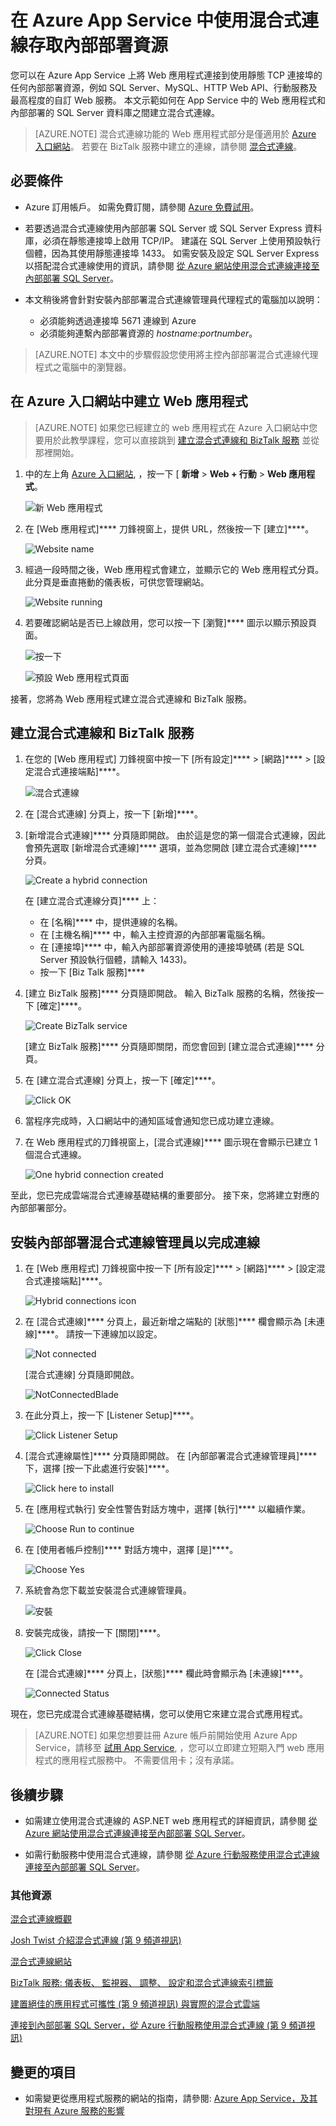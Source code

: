 <properties 
    pageTitle="在 Azure App Service 中使用混合式連線存取內部部署資源" 
    description="在 Azure App Service 中的 Web 應用程式和使用靜態 TCP 連接埠的內部部署資源之間建立連線" 
    services="app-service" 
    documentationCenter="" 
    authors="cephalin" 
    manager="wpickett" 
    editor="mollybos"/>

<tags 
    ms.service="app-service" 
    ms.workload="na" 
    ms.tgt_pltfrm="na" 
    ms.devlang="na" 
    ms.topic="article" 
    ms.date="11/24/2015" 
    ms.author="cephalin"/>


# 在 Azure App Service 中使用混合式連線存取內部部署資源

您可以在 Azure App Service 上將 Web 應用程式連接到使用靜態 TCP 連接埠的任何內部部署資源，例如 SQL Server、MySQL、HTTP Web API、行動服務及最高程度的自訂 Web 服務。 本文示範如何在 App Service 中的 Web 應用程式和內部部署的 SQL Server 資料庫之間建立混合式連線。
> [AZURE.NOTE] 混合式連線功能的 Web 應用程式部分是僅適用於 [Azure 入口網站](https://portal.azure.com)。 若要在 BizTalk 服務中建立的連線，請參閱 [混合式連線](http://go.microsoft.com/fwlink/p/?LinkID=397274)。  

## 必要條件

- Azure 訂用帳戶。 如需免費訂閱，請參閱 [Azure 免費試用](http://azure.microsoft.com/pricing/free-trial/)。

- 若要透過混合式連線使用內部部署 SQL Server 或 SQL Server Express 資料庫，必須在靜態連接埠上啟用 TCP/IP。 建議在 SQL Server 上使用預設執行個體，因為其使用靜態連接埠 1433。 如需安裝及設定 SQL Server Express 以搭配混合式連線使用的資訊，請參閱 [從 Azure 網站使用混合式連線連接至內部部署 SQL Server](http://go.microsoft.com/fwlink/?LinkID=397979)。

- 本文稍後將會針對安裝內部部署混合式連線管理員代理程式的電腦加以說明：

    - 必須能夠透過連接埠 5671 連線到 Azure
    - 必須能夠連繫內部部署資源的 *hostname*:*portnumber*。

> [AZURE.NOTE] 本文中的步驟假設您使用將主控內部部署混合式連線代理程式之電腦中的瀏覽器。


## 在 Azure 入口網站中建立 Web 應用程式

> [AZURE.NOTE] 如果您已經建立的 web 應用程式在 Azure 入口網站中您要用於此教學課程，您可以直接跳到 [建立混合式連線和 BizTalk 服務](#CreateHC) 並從那裡開始。

1. 中的左上角 [Azure 入口網站](https://portal.azure.com), ，按一下 [ **新增** > **Web + 行動** > **Web 應用程式**。

    ![新 Web 應用程式][newwebsite]

2. 在 [Web 應用程式]**** 刀鋒視窗上，提供 URL，然後按一下 [建立]****。

    ![Website name][websitecreationblade]

3. 經過一段時間之後，Web 應用程式會建立，並顯示它的 Web 應用程式分頁。 此分頁是垂直捲動的儀表板，可供您管理網站。

    ![Website running][websiterunningblade]

4. 若要確認網站是否已上線啟用，您可以按一下 [瀏覽]**** 圖示以顯示預設頁面。

    ![按一下 ][browse]

    ![預設 Web 應用程式頁面][defaultwebsitepage]

接著，您將為 Web 應用程式建立混合式連線和 BizTalk 服務。

<a name="CreateHC"></a>
## 建立混合式連線和 BizTalk 服務

1. 在您的 [Web 應用程式] 刀鋒視窗中按一下 [所有設定]**** > [網路]**** > [設定混合式連接端點]****。

    ![混合式連線][createhchcicon]

2. 在 [混合式連線] 分頁上，按一下 [新增]****。


3. [新增混合式連線]**** 分頁隨即開啟。 由於這是您的第一個混合式連線，因此會預先選取 [新增混合式連線]**** 選項，並為您開啟 [建立混合式連線]**** 分頁。

    ![Create a hybrid connection][twincreatehcblades]

    在 [建立混合式連線分頁]**** 上：
    - 在 [名稱]**** 中，提供連線的名稱。
    - 在 [主機名稱]**** 中，輸入主控資源的內部部署電腦名稱。
    - 在 [連接埠]**** 中，輸入內部部署資源使用的連接埠號碼 (若是 SQL Server 預設執行個體，請輸入 1433)。
    - 按一下 [Biz Talk 服務]****

4. [建立 BizTalk 服務]**** 分頁隨即開啟。 輸入 BizTalk 服務的名稱，然後按一下 [確定]****。

    ![Create BizTalk service][createhccreatebts]

    [建立 BizTalk 服務]**** 分頁隨即關閉，而您會回到 [建立混合式連線]**** 分頁。

5. 在 [建立混合式連線] 分頁上，按一下 [確定]****。

    ![Click OK][createbtscomplete]

6. 當程序完成時，入口網站中的通知區域會通知您已成功建立連線。

7. 在 Web 應用程式的刀鋒視窗上，[混合式連線]**** 圖示現在會顯示已建立 1 個混合式連線。

    ![One hybrid connection created][createhconeconnectioncreated]

至此，您已完成雲端混合式連線基礎結構的重要部分。 接下來，您將建立對應的內部部署部分。

<a name="InstallHCM"></a>
## 安裝內部部署混合式連線管理員以完成連線

1. 在 [Web 應用程式] 刀鋒視窗中按一下 [所有設定]**** > [網路]**** > [設定混合式連接端點]****。

    ![Hybrid connections icon][hcicon]

2. 在 [混合式連線]**** 分頁上，最近新增之端點的 [狀態]**** 欄會顯示為 [未連線]****。 請按一下連線加以設定。

    ![Not connected][notconnected]

    [混合式連線] 分頁隨即開啟。

    ![NotConnectedBlade][notconnectedblade]

3. 在此分頁上，按一下 [Listener Setup]****。

    ![Click Listener Setup][clicklistenersetup]

4. [混合式連線屬性]**** 分頁隨即開啟。 在 [內部部署混合式連線管理員]**** 下，選擇 [按一下此處進行安裝]****。

    ![Click here to install][clicktoinstallhcm]

5. 在 [應用程式執行] 安全性警告對話方塊中，選擇 [執行]**** 以繼續作業。

    ![Choose Run to continue][applicationrunwarning]

6.  在 [使用者帳戶控制]**** 對話方塊中，選擇 [是]****。

    ![Choose Yes][uac]

7. 系統會為您下載並安裝混合式連線管理員。

    ![安裝][hcminstalling]

8. 安裝完成後，請按一下 [關閉]****。

    ![Click Close][hcminstallcomplete]

    在 [混合式連線]**** 分頁上，[狀態]**** 欄此時會顯示為 [未連線]****。

    ![Connected Status][hcstatusconnected]

現在，您已完成混合式連線基礎結構，您可以使用它來建立混合式應用程式。
>[AZURE.NOTE] 如果您想要註冊 Azure 帳戶前開始使用 Azure App Service，請移至 [試用 App Service](http://go.microsoft.com/fwlink/?LinkId=523751), ，您可以立即建立短期入門 web 應用程式的應用程式服務中。 不需要信用卡；沒有承諾。

<a name="NextSteps"></a>
## 後續步驟

- 如需建立使用混合式連線的 ASP.NET web 應用程式的詳細資訊，請參閱 [從 Azure 網站使用混合式連線連接至內部部署 SQL Server](http://go.microsoft.com/fwlink/?LinkID=397979)。

- 如需行動服務中使用混合式連線，請參閱 [從 Azure 行動服務使用混合式連線連接至內部部署 SQL Server](../mobile-services-dotnet-backend-hybrid-connections-get-started.md)。

### 其他資源

[混合式連線概觀](http://go.microsoft.com/fwlink/p/?LinkID=397274)

[Josh Twist 介紹混合式連線 (第 9 頻道視訊)](http://channel9.msdn.com/Shows/Azure-Friday/Josh-Twist-introduces-hybrid-connections)

[混合式連線網站](http://azure.microsoft.com/services/biztalk-services/)

[BizTalk 服務: 儀表板、 監視器、 調整、 設定和混合式連線索引標籤](../biztalk-dashboard-monitor-scale-tabs/)

[建置絕佳的應用程式可攜性 (第 9 頻道視訊) 與實際的混合式雲端](http://channel9.msdn.com/events/TechEd/NorthAmerica/2014/DCIM-B323#fbid=)

[連接到內部部署 SQL Server，從 Azure 行動服務使用混合式連線 (第 9 頻道視訊)](http://channel9.msdn.com/Series/Windows-Azure-Mobile-Services/Connect-to-an-on-premises-SQL-Server-from-Azure-Mobile-Services-using-Hybrid-Connections)

## 變更的項目

* 如需變更從應用程式服務的網站的指南，請參閱: [Azure App Service，及其對現有 Azure 服務的影響](http://go.microsoft.com/fwlink/?LinkId=529714)



[new]: ./media/web-sites-hybrid-connection-get-started/B01New.png 
[newwebsite]: ./media/web-sites-hybrid-connection-get-started/B02NewWebsite.png 
[websitecreationblade]: ./media/web-sites-hybrid-connection-get-started/B03WebsiteCreationBlade.png 
[websiterunningblade]: ./media/web-sites-hybrid-connection-get-started/B04WebSiteRunningBlade.png 
[browse]: ./media/web-sites-hybrid-connection-get-started/B05Browse.png 
[defaultwebsitepage]: ./media/web-sites-hybrid-connection-get-started/B06DefaultWebSitePage.png 
[createhchcicon]: ./media/web-sites-hybrid-connection-get-started/C01CreateHCHCIcon.png 
[createhcaddhc]: ./media/web-sites-hybrid-connection-get-started/C02CreateHCAddHC.png 
[twincreatehcblades]: ./media/web-sites-hybrid-connection-get-started/C03TwinCreateHCBlades.png 
[createhccreatebts]: ./media/web-sites-hybrid-connection-get-started/C04CreateHCCreateBTS.png 
[createbtscomplete]: ./media/web-sites-hybrid-connection-get-started/C05CreateBTScomplete.png 
[createhcsuccessnotification]: ./media/web-sites-hybrid-connection-get-started/C06CreateHCSuccessNotification.png 
[createhconeconnectioncreated]: ./media/web-sites-hybrid-connection-get-started/C07CreateHCOneConnectionCreated.png 
[hcicon]: ./media/web-sites-hybrid-connection-get-started/D01HCIcon.png 
[notconnected]: ./media/web-sites-hybrid-connection-get-started/D02NotConnected.png 
[notconnectedblade]: ./media/web-sites-hybrid-connection-get-started/D03NotConnectedBlade.png 
[clicklistenersetup]: ./media/web-sites-hybrid-connection-get-started/D04ClickListenerSetup.png 
[clicktoinstallhcm]: ./media/web-sites-hybrid-connection-get-started/D05ClickToInstallHCM.png 
[applicationrunwarning]: ./media/web-sites-hybrid-connection-get-started/D06ApplicationRunWarning.png 
[uac]: ./media/web-sites-hybrid-connection-get-started/D07UAC.png 
[hcminstalling]: ./media/web-sites-hybrid-connection-get-started/D08HCMInstalling.png 
[hcminstallcomplete]: ./media/web-sites-hybrid-connection-get-started/D09HCMInstallComplete.png 
[hcstatusconnected]: ./media/web-sites-hybrid-connection-get-started/D10HCStatusConnected.png 

